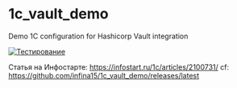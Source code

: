 # 1c_vault_demo
Demo 1C configuration for Hashicorp Vault integration

[![Тестирование](https://infostart.ru/bitrix/templates/sandbox_empty/assets/tpl/abo/img/logo.svg)](https://infostart.ru)

Статья на Инфостарте: https://infostart.ru/1c/articles/2100731/
cf: https://github.com/infina15/1c_vault_demo/releases/latest

